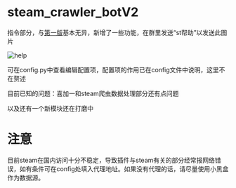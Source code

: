 # steam_crawler_botV2
指令部分，与[第一版](https://github.com/half-ghost/steam_crawler_bot)基本无异，新增了一些功能，在群里发送“st帮助”以发送此图片

![help](https://user-images.githubusercontent.com/55418764/155833576-86e57da8-4814-457a-a71c-159c9ba0eb5b.png)

可在config.py中查看编辑配置项，配置项的作用已在config文件中说明，这里不在赘述

目前已知的问题：喜加一和steam爬虫数据处理部分还有点问题

以及还有一个新模块还在打磨中

# 注意
目前steam在国内访问十分不稳定，导致插件与steam有关的部分经常报网络错误，如有条件可在config处填入代理地址。如果没有代理的话，请尽量使用小黑盒作为数据源。
